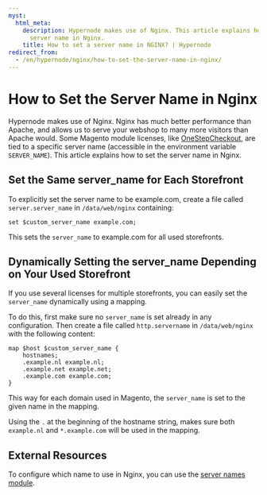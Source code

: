 ```yaml
---
myst:
  html_meta:
    description: Hypernode makes use of Nginx. This article explains how to set the
      server name in Nginx.
    title: How to set a server name in NGINX? | Hypernode
redirect_from:
  - /en/hypernode/nginx/how-to-set-the-server-name-in-nginx/
---
```


<!-- source: https://support.hypernode.com/en/hypernode/nginx/how-to-set-the-server-name-in-nginx/ -->

# How to Set the Server Name in Nginx

Hypernode makes use of Nginx. Nginx has much better performance than Apache, and allows us to serve your webshop to many more visitors than Apache would. Some Magento module licenses, like [OneStepCheckout](http://www.onestepcheckout.com/), are tied to a specific server name (accessible in the environment variable `SERVER_NAME`). This article explains how to set the server name in Nginx.

## Set the Same server_name for Each Storefront

To explicitly set the server name to be example.com, create a file called `server.server_name` in `/data/web/nginx` containing:

```nginx
set $custom_server_name example.com;
```

This sets the `server_name` to example.com for all used storefronts.

## Dynamically Setting the server_name Depending on Your Used Storefront

If you use several licenses for multiple storefronts, you can easily set the `server_name` dynamically using a mapping.

To do this, first make sure no `server_name` is set already in any configuration. Then create a file called `http.servername` in `/data/web/nginx` with the following content:

```nginx
map $host $custom_server_name {
    hostnames;
    .example.nl example.nl;
    .example.net example.net;
    .example.com example.com;
}
```

This way for each domain used in Magento, the `server_name` is set to the given name in the mapping.

Using the `.` at the beginning of the hostname string, makes sure both `example.nl` and `*.example.com` will be used in the mapping.

## External Resources

To configure which name to use in Nginx, you can use the [server names module](http://nginx.org/en/docs/http/server_names.html).
